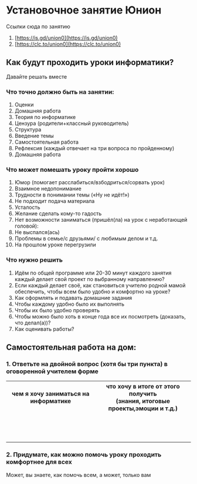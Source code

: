 # Установочное занятие Юнион
Ссылки сюда по занятию
1. [https://is.gd/union0](https://is.gd/union0) 
1. [https://clc.to/union0](https://clc.to/union0)

## Как будут проходить уроки информатики?

Давайте решать вместе

### Что точно должно быть на занятии:
1. Оценки
1. Домашняя работа
1. Теория по информатике
1. Цензура (родители+классный руководитель)
1. Структура
  1. Введение темы
  1. Самостоятельная работа
  1. Рефлексия (каждый отвечает на три вопроса по пройденному)
  1. Домашняя работа

### Что может помешать уроку пройти хорошо
1. Юмор (помогает расслабиться/взбодриться/сорвать урок)
1. Взаимное недопонимание
1. Трудности в понимании темы («Ну не идёт!») 
1. Не подходит подача материала
1. Усталость
1. Желание сделать кому-то гадость
1. Нет возможности заниматься (пришёл(ла) на урок с неработающей головой):
  1. Не выспался(ась)
  1. Проблемы в семье/с друзьями/ с любимым делом и т.д.
  1. На прошлом уроке перегрузили

### Что нужно решить
1. Идём по общей программе или 20-30 минут каждого занятия каждый делает свой проект по выбранному направлению?
1. Если каждый делает своё, как становиться учителю родной мамой обеспечить, чтобы всем было удобно и комфортно на уроке?
1. Как оформлять и подавать домашние задания
  1. Чтобы каждому удобно было их выполнять
  1. Чтобы их было удобно проверять
  1. Чтобы можно было хоть в конце года все их посмотреть (доказать, что делал(а))?
1. Как оценивать работы?




##  Самостоятельная работа на дом:

### 1. Ответьте на двойной вопрос (хотя бы три пункта) в оговоренной учителем форме

<table>
    <tr>
        <th>чем я хочу заниматься на информатике</th> 
        <th>что хочу в итоге от этого получить<br>(знания, итоговые проекты,эмоции и т.д.)</th>
    </tr> 
    <tr>
        <td> &nbsp;</td>
        <td> &nbsp;</td>
    </tr>
    <tr>
        <td> &nbsp;</td>
        <td> &nbsp;</td>
    </tr>
    <tr>
        <td> &nbsp;</td>
        <td> &nbsp;</td>
    </tr>
</table>


### 2. Придумате, как можно помочь уроку проходить комфортнее для всех

Может, вы знаете, как помочь всем, а может, только вам
